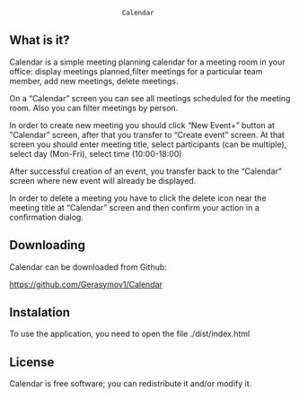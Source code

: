                                 Calendar

## What is it?

Calendar is a simple meeting planning calendar for a meeting room in your office:
display meetings planned,filter meetings for a particular team member, add new meetings, delete meetings.

On a “Calendar” screen you can see all meetings scheduled for the meeting room. Also you can filter meetings
by person.

In order to create new meeting you should click “New Event+” button at “Calendar” screen, after that you
transfer to “Create event” screen. At that screen you should enter meeting title, select participants (can be multiple),
select day (Mon-Fri), select time (10:00-18:00)

After successful creation of an event, you transfer back to the “Calendar” screen where new event will already be displayed.

In order to delete a meeting you have to click the delete icon near the meeting title at “Calendar” screen
and then confirm your action in a confirmation dialog.

## Downloading

Calendar can be downloaded from Github:

https://github.com/Gerasymov1/Calendar

## Instalation

To use the application, you need to open the file ./dist/index.html

## License

Calendar is free software; you can redistribute it and/or modify it.
